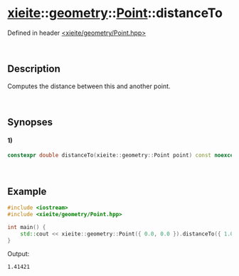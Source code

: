 # [xieite](../../../xieite.md)\:\:[geometry](../../../geometry.md)\:\:[Point](../../Point.md)\:\:distanceTo
Defined in header [<xieite/geometry/Point.hpp>](../../../../include/xieite/geometry/Point.hpp)

&nbsp;

## Description
Computes the distance between this and another point.

&nbsp;

## Synopses
#### 1)
```cpp
constexpr double distanceTo(xieite::geometry::Point point) const noexcept;
```

&nbsp;

## Example
```cpp
#include <iostream>
#include <xieite/geometry/Point.hpp>

int main() {
    std::cout << xieite::geometry::Point({ 0.0, 0.0 }).distanceTo({ 1.0, 1.0 }) << '\n';
}
```
Output:
```
1.41421
```
